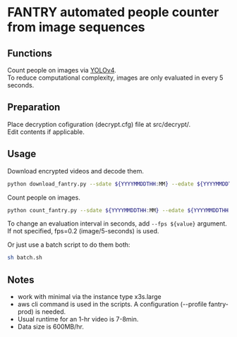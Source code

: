 # FANTRY automated people counter from image sequences  

## Functions  
Count people on images via [YOLOv4](https://github.com/AlexeyAB/darknet).  
To reduce computational complexity, images are only evaluated in every 5 seconds.  
  
## Preparation  
Place decryption cofiguration (decrypt.cfg) file at src/decrypt/.  
Edit contents if applicable.  
  
## Usage  
Download encrypted videos and decode them.  
```bash
python download_fantry.py --sdate ${YYYYMMDDTHH:MM} --edate ${YYYYMMDDTHH:MM} --camid ${CAMERA_ID}
```
  
Count people on images.  
```bash
python count_fantry.py --sdate ${YYYYMMDDTHH:MM} --edate ${YYYYMMDDTHH:MM} --camid ${CAMERA_ID} --output ${OUTPUT_CSV}
```
  
To change an evaluation interval in seconds, add `--fps ${value}` argument.  
If not specified, fps=0.2 (image/5-seconds) is used.  
  
Or just use a batch script to do them both:  
```bash
sh batch.sh
```
  
## Notes  
- work with minimal via the instance type x3s.large  
- aws cli command is used in the scripts. A configuration (--profile fantry-prod) is needed.  
- Usual runtime for an 1-hr video is 7-8min.  
- Data size is 600MB/hr.  
